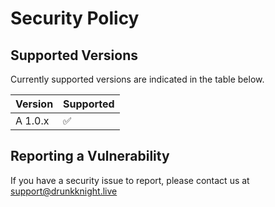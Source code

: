 # Security Policy

## Supported Versions

Currently supported versions are indicated in the table below.

| Version | Supported          |
| ------- | ------------------ |
| A 1.0.x | :white_check_mark: |


## Reporting a Vulnerability

If you have a security issue to report, please contact us at support@drunkknight.live

